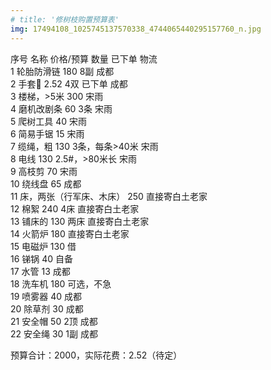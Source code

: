```yaml
---
# title: '修树枝购置预算表'
img: 17494108_1025745137570338_4744065440295157760_n.jpg
---
```

序号	名称	价格/预算	数量	已下单	物流  
1	轮胎防滑链	180	8副		成都  
2	手套🧤	2.52	4双	已下单	成都  
3	楼梯，>5米	300			宋雨  
4	磨机改剧条	60	3条		宋雨  
5	爬树工具	40			宋雨  
6	简易手锯	15			宋雨  
7	缆绳，粗	130	3条，每条>40米		宋雨  
8	电线	130	2.5#，>80米长	 	宋雨  
9	高枝剪	70			宋雨  
10	绕线盘	65			成都  
11	床，两张（行军床、木床）	250			直接寄白土老家  
12	棉絮	240	4床		直接寄白土老家  
13	铺床的	130	两床		直接寄白土老家  
14	火箭炉	180			直接寄白土老家  
15	电磁炉	130			借  
16	锑锅	40			自备  
17	水管	13			成都  
18	洗车机	180			可选，不急  
19	喷雾器	40			成都  
20	除草剂	30			成都  
21	安全帽	50	2顶		成都  
22	安全绳	30	1副		成都  

预算合计：2000，实际花费：2.52（待定）